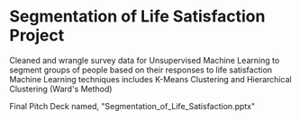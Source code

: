 # Segmentation of Life Satisfaction Project

Cleaned and wrangle survey data for Unsupervised Machine Learning to segment groups of people based on their responses to life satisfaction
Machine Learning techniques includes K-Means Clustering and Hierarchical Clustering (Ward's Method)

Final Pitch Deck named, "Segmentation_of_Life_Satisfaction.pptx"
